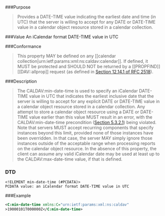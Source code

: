<!-- --- title: urn:ietf:params:xml:ns:caldav:min-date-time -->
<!-- --- link_title: CALDAV:min-date-time-->
<!-- --- current_spec: RFC 4791 -->
<!-- --- current_spec_rfc_number: 4791 -->
<!-- --- current_spec_rfc_section: 5.2.6 -->
<!-- --- xml_namespace: urn:ietf:params:xml:ns:caldav -->
<!-- --- xml_element: min-date-time -->
<!-- --- type: property -->
<!-- --- purpose: Provides a DATE-TIME value indicating the earliest date and time (in UTC) that the server is willing to accept for any DATE or DATE-TIME value in a calendar object resource stored in a calendar collection. -->
<!-- --- value: An iCalendar format DATE-TIME value in UTC -->
<!-- --- protected: MUST -->
<!-- --- allprop: SHOULD NOT -->
<!-- --- valid_for: [[urn:ietf:params:xml:ns:caldav:calendar]] -->

<!-- >>> property-summary-box --><!-- <<< -->

<!-- below is a list of common sections for property definitions. Adjust the list as needed. Don't forget to block-quote any text that's copied from the RFC -->

###Purpose
> Provides a DATE-TIME value indicating the earliest date and time (in UTC) that the server is willing to accept for any DATE or DATE-TIME value in a calendar object resource stored in a calendar collection.

###Value
An iCalendar format DATE-TIME value in UTC

###Conformance
> This property MAY be defined on any [[calendar collection|urn:ietf:params:xml:ns:caldav:calendar]]. If defined, it MUST be protected and SHOULD NOT be returned by a [[PROPFIND]] [[DAV::allprop]] request (as defined in [Section 12.14.1 of RFC 2518](https://tools.ietf.org/html/rfc2518#section-12.14.1)).

###Description
> The CALDAV:min-date-time is used to specify an iCalendar DATE-TIME value in UTC that indicates the earliest inclusive date that the server is willing to accept for any explicit DATE or DATE-TIME value in a calendar object resource stored in a calendar collection. Any attempt to store a calendar object resource using a DATE or DATE-TIME value earlier than this value MUST result in an error, with the CALDAV:min-date-time precondition ([Section 5.3.2.1](https://tools.ietf.org/html/rfc4791#section-5.3.2.1)) being violated. Note that servers MUST accept recurring components that specify instances beyond this limit, provided none of those instances have been overridden. In that case, the server MAY simply ignore those instances outside of the acceptable range when processing reports on the calendar object resource.  In the absence of this property, the client can assume any valid iCalendar date may be used at least up to the CALDAV:max-date-time value, if that is defined.

### DTD
> 
```
<!ELEMENT min-date-time (#PCDATA)>
PCDATA value: an iCalendar format DATE-TIME value in UTC
```

###Example
> 
>
```xml
<C:min-date-time xmlns:C="urn:ietf:params:xml:ns:caldav"
>19000101T000000Z</C:min-date-time>
```
